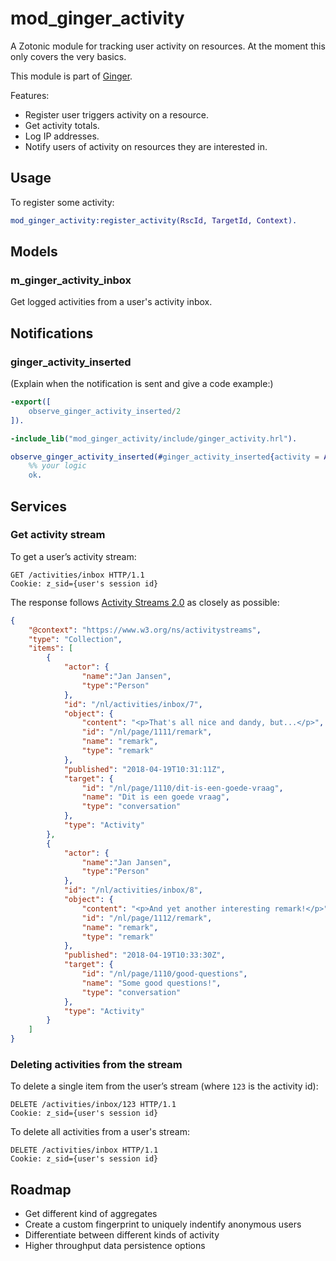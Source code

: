 mod_ginger_activity
===================

A Zotonic module for tracking user activity on resources. At the moment this only covers the very 
basics.

This module is part of [Ginger](http://github.com/driebit/ginger).

Features:

* Register user triggers activity on a resource.
* Get activity totals.
* Log IP addresses.
* Notify users of activity on resources they are interested in.

Usage
-----

To register some activity:

```erlang
mod_ginger_activity:register_activity(RscId, TargetId, Context).
```

## Models

### m_ginger_activity_inbox

Get logged activities from a user's activity inbox. 

## Notifications

### ginger_activity_inserted

(Explain when the notification is sent and give a code example:)

```erlang
-export([
    observe_ginger_activity_inserted/2
]).

-include_lib("mod_ginger_activity/include/ginger_activity.hrl").

observe_ginger_activity_inserted(#ginger_activity_inserted{activity = Activity}, Context) ->
    %% your logic
    ok.
```

## Services

### Get activity stream

To get a user’s activity stream:

```http
GET /activities/inbox HTTP/1.1
Cookie: z_sid={user's session id}
```

The response follows [Activity Streams 2.0](https://www.w3.org/TR/activitystreams-core/) as closely
as possible:

```json
{
    "@context": "https://www.w3.org/ns/activitystreams",
    "type": "Collection",
    "items": [
        {
            "actor": {
                "name":"Jan Jansen",
                "type":"Person"
            },
            "id": "/nl/activities/inbox/7",
            "object": {
                "content": "<p>That's all nice and dandy, but...</p>",
                "id": "/nl/page/1111/remark",
                "name": "remark",
                "type": "remark"
            },
            "published": "2018-04-19T10:31:11Z",
            "target": {
                "id": "/nl/page/1110/dit-is-een-goede-vraag",
                "name": "Dit is een goede vraag",
                "type": "conversation"
            },
            "type": "Activity"
        },
        {
            "actor": {
                "name":"Jan Jansen",
                "type":"Person"
            },
            "id": "/nl/activities/inbox/8",
            "object": {
                "content": "<p>And yet another interesting remark!</p>",
                "id": "/nl/page/1112/remark",
                "name": "remark",
                "type": "remark"
            },
            "published": "2018-04-19T10:33:30Z",
            "target": {
                "id": "/nl/page/1110/good-questions",
                "name": "Some good questions!",
                "type": "conversation"
            },
            "type": "Activity"
        }
    ]
}
```

### Deleting activities from the stream

To delete a single item from the user’s stream (where `123` is the activity id):

```http
DELETE /activities/inbox/123 HTTP/1.1
Cookie: z_sid={user's session id}
```

To delete all activities from a user's stream:

```http
DELETE /activities/inbox HTTP/1.1
Cookie: z_sid={user's session id}
```

Roadmap
-------

- Get different kind of aggregates
- Create a custom fingerprint to uniquely indentify anonymous users
- Differentiate between different kinds of activity
- Higher throughput data persistence options
